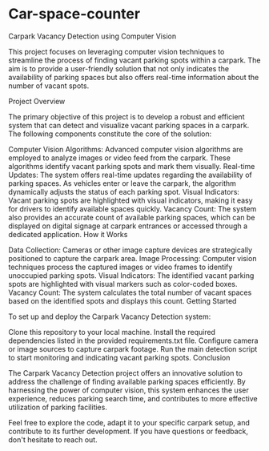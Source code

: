 # Car-space-counter

Carpark Vacancy Detection using Computer Vision

This project focuses on leveraging computer vision techniques to streamline the process of finding vacant parking spots within a carpark. The aim is to provide a user-friendly solution that not only indicates the availability of parking spaces but also offers real-time information about the number of vacant spots.

Project Overview

The primary objective of this project is to develop a robust and efficient system that can detect and visualize vacant parking spaces in a carpark. The following components constitute the core of the solution:

Computer Vision Algorithms: Advanced computer vision algorithms are employed to analyze images or video feed from the carpark. These algorithms identify vacant parking spots and mark them visually.
Real-time Updates: The system offers real-time updates regarding the availability of parking spaces. As vehicles enter or leave the carpark, the algorithm dynamically adjusts the status of each parking spot.
Visual Indicators: Vacant parking spots are highlighted with visual indicators, making it easy for drivers to identify available spaces quickly.
Vacancy Count: The system also provides an accurate count of available parking spaces, which can be displayed on digital signage at carpark entrances or accessed through a dedicated application.
How it Works

Data Collection: Cameras or other image capture devices are strategically positioned to capture the carpark area.
Image Processing: Computer vision techniques process the captured images or video frames to identify unoccupied parking spots.
Visual Indicators: The identified vacant parking spots are highlighted with visual markers such as color-coded boxes.
Vacancy Count: The system calculates the total number of vacant spaces based on the identified spots and displays this count.
Getting Started

To set up and deploy the Carpark Vacancy Detection system:

Clone this repository to your local machine.
Install the required dependencies listed in the provided requirements.txt file.
Configure camera or image sources to capture carpark footage.
Run the main detection script to start monitoring and indicating vacant parking spots.
Conclusion

The Carpark Vacancy Detection project offers an innovative solution to address the challenge of finding available parking spaces efficiently. By harnessing the power of computer vision, this system enhances the user experience, reduces parking search time, and contributes to more effective utilization of parking facilities.

Feel free to explore the code, adapt it to your specific carpark setup, and contribute to its further development. If you have questions or feedback, don't hesitate to reach out.




